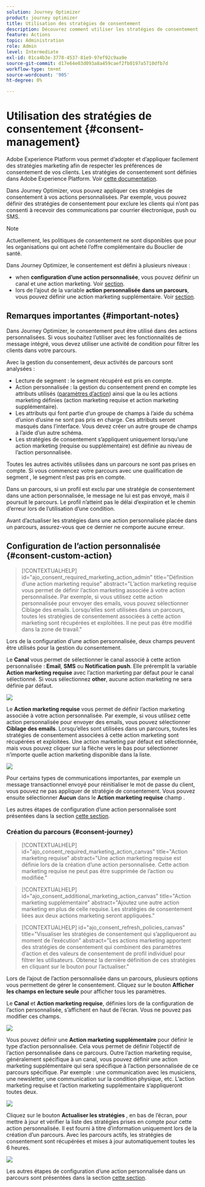 ```yaml
---
solution: Journey Optimizer
product: journey optimizer
title: Utilisation des stratégies de consentement
description: Découvrez comment utiliser les stratégies de consentement d’Adobe Experience Platform
feature: Actions
topic: Administration
role: Admin
level: Intermediate
exl-id: 01ca4b3e-3778-4537-81e9-97ef92c9aa9e
source-git-commit: d17e64e03d093a8a459caef2fb0197a5710dfb7d
workflow-type: tm+mt
source-wordcount: '905'
ht-degree: 0%

---
```


# Utilisation des stratégies de consentement {#consent-management}

Adobe Experience Platform vous permet d’adopter et d’appliquer facilement des stratégies marketing afin de respecter les préférences de consentement de vos clients. Les stratégies de consentement sont définies dans Adobe Experience Platform. Voir [cette documentation](https://experienceleague.adobe.com/docs/experience-platform/data-governance/policies/user-guide.html?lang=en#consent-policy).

Dans Journey Optimizer, vous pouvez appliquer ces stratégies de consentement à vos actions personnalisées. Par exemple, vous pouvez définir des stratégies de consentement pour exclure les clients qui n’ont pas consenti à recevoir des communications par courrier électronique, push ou SMS.

>[!NOTE]
>
>Actuellement, les politiques de consentement ne sont disponibles que pour les organisations qui ont acheté l’offre complémentaire du Bouclier de santé.

Dans Journey Optimizer, le consentement est défini à plusieurs niveaux :

* when **configuration d’une action personnalisée**, vous pouvez définir un canal et une action marketing. Voir [section](../action/consent.md#consent-custom-action).
* lors de l’ajout de la variable **action personnalisée dans un parcours**, vous pouvez définir une action marketing supplémentaire. Voir [section](../action/consent.md#consent-journey).

## Remarques importantes {#important-notes}

Dans Journey Optimizer, le consentement peut être utilisé dans des actions personnalisées. Si vous souhaitez l’utiliser avec les fonctionnalités de message intégré, vous devez utiliser une activité de condition pour filtrer les clients dans votre parcours.

Avec la gestion du consentement, deux activités de parcours sont analysées :

* Lecture de segment : le segment récupéré est pris en compte.
* Action personnalisée : la gestion du consentement prend en compte les attributs utilisés ([paramètres d’action](../action/about-custom-action-configuration.md#define-the-message-parameters)) ainsi que la ou les actions marketing définies (action marketing requise et action marketing supplémentaire).
* Les attributs qui font partie d’un groupe de champs à l’aide du schéma d’union d’usine ne sont pas pris en charge. Ces attributs seront masqués dans l’interface. Vous devez créer un autre groupe de champs à l’aide d’un autre schéma.
* Les stratégies de consentement s’appliquent uniquement lorsqu’une action marketing (requise ou supplémentaire) est définie au niveau de l’action personnalisée.

Toutes les autres activités utilisées dans un parcours ne sont pas prises en compte. Si vous commencez votre parcours avec une qualification de segment , le segment n’est pas pris en compte.

Dans un parcours, si un profil est exclu par une stratégie de consentement dans une action personnalisée, le message ne lui est pas envoyé, mais il poursuit le parcours. Le profil n’atteint pas le délai d’expiration et le chemin d’erreur lors de l’utilisation d’une condition.

Avant d’actualiser les stratégies dans une action personnalisée placée dans un parcours, assurez-vous que ce dernier ne comporte aucune erreur.

<!--
There are two types of latency regarding the use of consent policies:

* **User latency**: the delay from the time a profile changes a consent settings to the moment it is applied in Experience Platform. This can take up to 48h. 
* **Consent policy latency**: the delay from the time a consent policy is created or updated to the moment it is applied. This can take up to 6 hours
-->

## Configuration de l’action personnalisée {#consent-custom-action}

>[!CONTEXTUALHELP]
>id="ajo_consent_required_marketing_action_admin"
>title="Définition d’une action marketing requise"
>abstract="L’action marketing requise vous permet de définir l’action marketing associée à votre action personnalisée. Par exemple, si vous utilisez cette action personnalisée pour envoyer des emails, vous pouvez sélectionner Ciblage des emails. Lorsqu’elles sont utilisées dans un parcours, toutes les stratégies de consentement associées à cette action marketing sont récupérées et exploitées. Il ne peut pas être modifié dans la zone de travail."

Lors de la configuration d’une action personnalisée, deux champs peuvent être utilisés pour la gestion du consentement.

Le **Canal** vous permet de sélectionner le canal associé à cette action personnalisée : **Email**, **SMS** ou **Notification push**. Elle préremplit la variable **Action marketing requise** avec l’action marketing par défaut pour le canal sélectionné. Si vous sélectionnez **other**, aucune action marketing ne sera définie par défaut.

![](assets/consent1.png)

Le **Action marketing requise** vous permet de définir l’action marketing associée à votre action personnalisée. Par exemple, si vous utilisez cette action personnalisée pour envoyer des emails, vous pouvez sélectionner **Ciblage des emails**. Lorsqu’elles sont utilisées dans un parcours, toutes les stratégies de consentement associées à cette action marketing sont récupérées et exploitées. Une action marketing par défaut est sélectionnée, mais vous pouvez cliquer sur la flèche vers le bas pour sélectionner n’importe quelle action marketing disponible dans la liste.

![](assets/consent2.png)

Pour certains types de communications importantes, par exemple un message transactionnel envoyé pour réinitialiser le mot de passe du client, vous pouvez ne pas appliquer de stratégie de consentement. Vous pouvez ensuite sélectionner **Aucun** dans le **Action marketing requise** champ .

Les autres étapes de configuration d’une action personnalisée sont présentées dans la section [cette section](../action/about-custom-action-configuration.md#consent-management).

### Création du parcours {#consent-journey}

>[!CONTEXTUALHELP]
>id="ajo_consent_required_marketing_action_canvas"
>title="Action marketing requise"
>abstract="Une action marketing requise est définie lors de la création d’une action personnalisée. Cette action marketing requise ne peut pas être supprimée de l’action ou modifiée."

>[!CONTEXTUALHELP]
>id="ajo_consent_additional_marketing_action_canvas"
>title="Action marketing supplémentaire"
>abstract="Ajoutez une autre action marketing en plus de celle requise. Les stratégies de consentement liées aux deux actions marketing seront appliquées."

>[!CONTEXTUALHELP]
>id="ajo_consent_refresh_policies_canvas"
>title="Visualiser les stratégies de consentement qui s’appliqueront au moment de l’exécution"
>abstract="Les actions marketing apportent des stratégies de consentement qui combinent des paramètres d’action et des valeurs de consentement de profil individuel pour filtrer les utilisateurs. Obtenez la dernière définition de ces stratégies en cliquant sur le bouton pour l’actualiser."

Lors de l’ajout de l’action personnalisée dans un parcours, plusieurs options vous permettent de gérer le consentement. Cliquez sur le bouton **Afficher les champs en lecture seule** pour afficher tous les paramètres.

Le **Canal** et **Action marketing requise**, définies lors de la configuration de l’action personnalisée, s’affichent en haut de l’écran. Vous ne pouvez pas modifier ces champs.

![](assets/consent4.png)

Vous pouvez définir une **Action marketing supplémentaire** pour définir le type d’action personnalisée. Cela vous permet de définir l’objectif de l’action personnalisée dans ce parcours. Outre l’action marketing requise, généralement spécifique à un canal, vous pouvez définir une action marketing supplémentaire qui sera spécifique à l’action personnalisée de ce parcours spécifique. Par exemple : une communication avec les musiciens, une newsletter, une communication sur la condition physique, etc. L’action marketing requise et l’action marketing supplémentaire s’appliqueront toutes deux.

![](assets/consent3.png)

Cliquez sur le bouton **Actualiser les stratégies** , en bas de l’écran, pour mettre à jour et vérifier la liste des stratégies prises en compte pour cette action personnalisée. Il est fourni à titre d’information uniquement lors de la création d’un parcours. Avec les parcours actifs, les stratégies de consentement sont récupérées et mises à jour automatiquement toutes les 6 heures.

![](assets/consent5.png)

<!--
The following data is taken into account for consent:

* marketing actions and additional marketing actions defined in the custom action
* action parameters defined in the custom action, see this [section](../action/about-custom-action-configuration.md#define-the-message-parameters) 
* attributes used as criteria in a segment when the journey starts with a Read segment, see this [section](../building-journeys/read-segment.md) 

>[!NOTE]
>
>Please note that there can be a latency when updating the list of policies applied, refer to this [this section](../action/consent.md#important-notes).
-->

Les autres étapes de configuration d’une action personnalisée dans un parcours sont présentées dans la section [cette section](../building-journeys/using-custom-actions.md).
